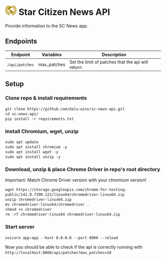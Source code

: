 # <img src="https://github.com/dalu-wins/sc-news/blob/master/assets/app_icon.svg" alt="App Icon" height="32"> Star Citizen News API
Provide information to the SC News app.

## Endpoints
Endpoint | Variables | Description |
--- | --- | ---
`/api/patches` | max_patches | Set the limit of patches that the api will return 

## Setup

### Clone repo & install requirements
```
git clone https://github.com/dalu-wins/sc-news-api.git
cd sc-news-api/
pip install -r requirements.txt
```

### Install Chromium, wget, unzip
```
sudo apt update
sudo apt install chromium -y
sudo apt install wget -y
sudo apt install unzip -y
```

### Download, unzip & place Chrome Driver in repo's root directory
Important: Match Chrome Driver version with your chromium version!
```
wget https://storage.googleapis.com/chrome-for-testing-public/141.0.7390.122/linux64/chromedriver-linux64.zip
unzip chromedriver-linux64.zip
mv chromedriver-linux64/chromedriver .
chmod +x chromedriver
rm -rf chromedriver-linux64 chromedriver-linux64.zip
```

### Start server
```
uvicorn app:app --host 0.0.0.0 --port 8000 --reload
```

Now you should be able to check if the api is correctly running with ```http://localhost:8000/api/patches?max_patches=10```